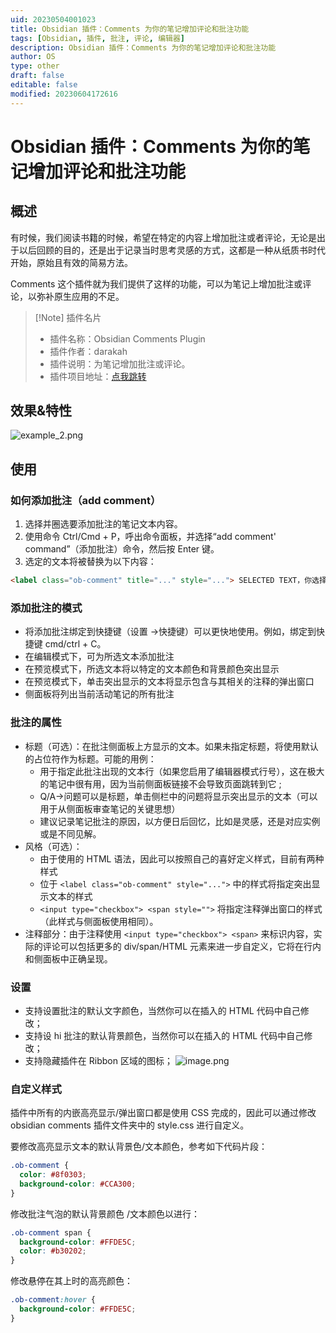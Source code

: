 ```yaml
---
uid: 20230504001023
title: Obsidian 插件：Comments 为你的笔记增加评论和批注功能
tags: [Obsidian, 插件, 批注, 评论, 编辑器]
description: Obsidian 插件：Comments 为你的笔记增加评论和批注功能
author: OS
type: other
draft: false
editable: false
modified: 20230604172616
---
```


# Obsidian 插件：Comments 为你的笔记增加评论和批注功能

## 概述

有时候，我们阅读书籍的时候，希望在特定的内容上增加批注或者评论，无论是出于以后回顾的目的，还是出于记录当时思考灵感的方式，这都是一种从纸质书时代开始，原始且有效的简易方法。

Comments 这个插件就为我们提供了这样的功能，可以为笔记上增加批注或评论，以弥补原生应用的不足。

> [!Note] 插件名片
> - 插件名称：Obsidian Comments Plugin
> - 插件作者：darakah
> - 插件说明：为笔记增加批注或评论。
> - 插件项目地址：[点我跳转](https://github.com/Darakah/obsidian-comments-plugin)

## 效果&特性

![example_2.png](https://cdn.pkmer.cn/images/example_2.png!pkmer)

## 使用

### 如何添加批注（add comment）

1. 选择并圈选要添加批注的笔记文本内容。
2. 使用命令 Ctrl/Cmd + P，呼出命令面板，并选择“add comment' command”（添加批注）命令，然后按 Enter 键。
3. 选定的文本将被替换为以下内容：

```HTML
<label class="ob-comment" title="..." style="..."> SELECTED TEXT，你选择的文本 <input type="checkbox"> <span> COMMENT，你要输入批注内容 </span></label>
```

### 添加批注的模式

- 将添加批注绑定到快捷键（设置 ->快捷键）可以更快地使用。例如，绑定到快捷键 cmd/ctrl + C。
- 在编辑模式下，可为所选文本添加批注
- 在预览模式下，所选文本将以特定的文本颜色和背景颜色突出显示
- 在预览模式下，单击突出显示的文本将显示包含与其相关的注释的弹出窗口
- 侧面板将列出当前活动笔记的所有批注

### 批注的属性

- 标题（可选）：在批注侧面板上方显示的文本。如果未指定标题，将使用默认的占位符作为标题。可能的用例：
	- 用于指定此批注出现的文本行（如果您启用了编辑器模式行号），这在极大的笔记中很有用，因为当前侧面板链接不会导致页面跳转到它 ;
	- Q/A->问题可以是标题，单击侧栏中的问题将显示突出显示的文本（可以用于从侧面板审查笔记的关键思想）
	- 建议记录笔记批注的原因，以方便日后回忆，比如是灵感，还是对应实例或是不同见解。
- 风格（可选）：
	- 由于使用的 HTML 语法，因此可以按照自己的喜好定义样式，目前有两种样式
	- 位于 `<label class="ob-comment" style="...">` 中的样式将指定突出显示文本的样式
	- `<input type="checkbox"> <span style="">` 将指定注释弹出窗口的样式（此样式与侧面板使用相同）。
- 注释部分：由于注释使用 `<input type="checkbox"> <span>` 来标识内容，实际的评论可以包括更多的 div/span/HTML 元素来进一步自定义，它将在行内和侧面板中正确呈现。

### 设置

- 支持设置批注的默认文字颜色，当然你可以在插入的 HTML 代码中自己修改；
- 支持设 hi 批注的默认背景颜色，当然你可以在插入的 HTML 代码中自己修改；
- 支持隐藏插件在 Ribbon 区域的图标；
![image.png](https://cdn.pkmer.cn/images/20230504102255.png!pkmer)

### 自定义样式

插件中所有的内嵌高亮显示/弹出窗口都是使用 CSS 完成的，因此可以通过修改 obsidian comments 插件文件夹中的 style.css 进行自定义。

要修改高亮显示文本的默认背景色/文本颜色，参考如下代码片段：

```CSS
.ob-comment {
  color: #8f0303;
  background-color: #CCA300;
}
```

修改批注气泡的默认背景颜色 /文本颜色以进行：

```CSS
.ob-comment span {
  background-color: #FFDE5C;
  color: #b30202;
}
```

修改悬停在其上时的高亮颜色：

```CSS
.ob-comment:hover {
  background-color: #FFDE5C;
}
```